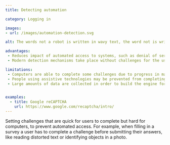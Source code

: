 ```yaml
---
title: Detecting automation

category: Logging in

images:
- url: /images/automation-detection.svg

alt: The words not a robot is written in wavy text, the word not is written underneath in regular text.

advantages:
 - Reduces impact of automated access to systems, such as denial of service or spam
 - Modern detection mechanisms take place without challenges for the user to complete

limitations:
 - Computers are able to complete some challenges due to progress in machine learning or the feasibility of building click-farms
 - People using assistive technologies may be prevented from completing challenges
 - Large amounts of data are collected in order to build the engine for detecting  automated access


examples:
  - title: Google reCAPTCHA
    url: https://www.google.com/recaptcha/intro/
---
```


Setting challenges that are quick for users to complete but hard for computers, to prevent automated access. For example, when filling in a survey a user has to complete a challenge before submitting their answers, like reading distorted text or identifying objects in a photo.

